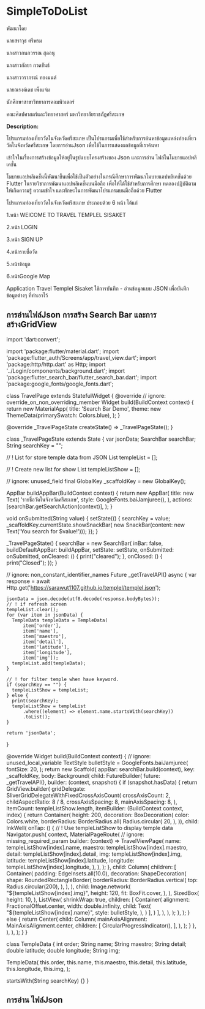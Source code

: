 # SimpleToDoList

พัฒนาโดย

นายสราวุธ ศรีพรม

นางสาวกนกวรรณ สุดอนุ

นางสาวกัลยา กวดขันธ์

นางสาววราภรณ์ ทองมนต์

นายณรงค์เดช เพ็งแจ่ม

นักศึกษาสาขาวิทยาการคอมพิวเตอร์

คณะศิลปศาสตร์และวิทยาศาสตร์ มหาวิทยาลัยราชภัฏศรีสะเกษ

**Description:**

โปรแกรมท่องเที่ยววัดในจังหวัดศรีสะเกษ เป็นโปรแกรมเพื่อใช้สำหรับการค้นหาข้อมูลแหล่งท่องเที่ยววัดในจังหวัดศรีสะเกษ โดยการอ่านJson เพื่อใช้ในการแสดงผลข้อมูลที่เราค้นหา

เข้าใจในเรื่องการสร้างข้อมูลให้อยู่ในรูปแบบโครงสร้างของ Json และการอ่าน ไฟล์ในโมบายแอปพลิเคชั่น

โมบายแอปพลิเคชั่นนี้พัฒนาขึ้นเพื่อใช้เป็นตัวอย่างในกรณีศึกษาการพัฒนาโมบายแอปพลิเคชั่นด้วย Flutter ในรายวิชาการพัฒนาแอปพลิเคชั่นบนมือถือ เพื่อให้ได้ใช้สำหรับการศึกษา ทดลองปฏิบัติตาม ให้เกิดความรู้ ความเข้าใจ และทักษะในการพัฒนาโปรแกรมบนมือถือด้วย Flutter

โปรแกรมท่องเที่ยววัดในจังหวัดศรีสะเกษ ประกอบด้วย 6 หน้า ได้แก่

1.หน้า WElCOME TO TRAVEL TEMPLEL SISAKET

2.หน้า LOGIN

3.หน้า SIGN UP

4.หน้ารายชื่อวัด

5.หน้าข้อมูล

6.หน้าGoogle Map

Application Travel Templel Sisaket ใช้การบันทึก - อ่านข้อมูลแบบ JSON เพื่อบันทึกข้อมูลต่างๆ ที่ทำเอาไว้

## การอ่านไฟล์Json การสร้าง Search Bar และการสร้างGridView

import 'dart:convert';

import 'package:flutter/material.dart';
import 'package:flutter_auth/Screens/app/travel_view.dart';
import 'package:http/http.dart' as Http;
import '../Login/components/background.dart';
import 'package:flutter_search_bar/flutter_search_bar.dart';
import 'package:google_fonts/google_fonts.dart';

class TravelPage extends StatefulWidget {
@override
// ignore: override_on_non_overriding_member
Widget build(BuildContext context) {
return new MaterialApp(
title: 'Search Bar Demo',
theme: new ThemeData(primarySwatch: Colors.blue),
);
}

@override
\_TravelPageState createState() => \_TravelPageState();
}

class \_TravelPageState extends State<TravelPage> {
var jsonData;
SearchBar searchBar;
String searchKey = "";

// ! List for store temple data from JSON
List<TempleData> templeList = [];

// ! Create new list for show
List<TempleData> templeListShow = [];

// ignore: unused_field
final GlobalKey<ScaffoldState> \_scaffoldKey = new GlobalKey<ScaffoldState>();

AppBar buildAppBar(BuildContext context) {
return new AppBar(
title: new Text(
'รายชื่อวัดในจังหวัดศรีสะเกษ',
style: GoogleFonts.baiJamjuree(),
),
actions: [searchBar.getSearchAction(context)],
);
}

void onSubmitted(String value) {
setState(() {
searchKey = value;
\_scaffoldKey.currentState.showSnackBar(
new SnackBar(content: new Text('You search for $value!')));
});
}

\_TravelPageState() {
searchBar = new SearchBar(
inBar: false,
buildDefaultAppBar: buildAppBar,
setState: setState,
onSubmitted: onSubmitted,
onCleared: () {
print("cleared");
},
onClosed: () {
print("Closed");
});
}

// ignore: non_constant_identifier_names
Future<String> \_getTravelAPI() async {
var response =
await Http.get('https://sarawut1107.github.io/templel/templel.json');

    jsonData = json.decode(utf8.decode(response.bodyBytes));
    // ! if refresh screen
    templeList.clear();
    for (var item in jsonData) {
      TempleData templeData = TempleData(
          item['order'],
          item['name'],
          item['maestro'],
          item['detail'],
          item['latitude'],
          item['longitude'],
          item['img']);
      templeList.add(templeData);
    }

    // ! for filter temple when have keyword.
    if (searchKey == "") {
      templeListShow = templeList;
    } else {
      print(searchKey);
      templeListShow = templeList
          .where((element) => element.name.startsWith(searchKey))
          .toList();
    }

    return 'jsonData';

}

@override
Widget build(BuildContext context) {
// ignore: unused_local_variable
TextStyle bulletStyle = GoogleFonts.baiJamjuree(
fontSize: 20,
);
return new Scaffold(
appBar: searchBar.build(context),
key: \_scaffoldKey,
body: Background(
child: FutureBuilder(
future: \_getTravelAPI(),
builder: (context, snapshot) {
if (snapshot.hasData) {
return GridView.builder(
gridDelegate: SliverGridDelegateWithFixedCrossAxisCount(
crossAxisCount: 2,
childAspectRatio: 8 / 8,
crossAxisSpacing: 8,
mainAxisSpacing: 8,
),
itemCount: templeListShow.length,
itemBuilder: (BuildContext context, index) {
return Container(
height: 200,
decoration: BoxDecoration(
color: Colors.white,
borderRadius: BorderRadius.all(
Radius.circular(
20,
),
)),
child: InkWell(
onTap: () {
// ! Use templeListShow to display temple data
Navigator.push(
context,
MaterialPageRoute(
// ignore: missing_required_param
builder: (context) => TravelViewPage(
name: templeListShow[index].name,
maestro: templeListShow[index].maestro,
detail: templeListShow[index].detail,
img: templeListShow[index].img,
latitude: templeListShow[index].latitude,
longitude: templeListShow[index].longitude,
),
),
);
},
child: Column(
children: [
Container(
padding: EdgeInsets.all(10.0),
decoration: ShapeDecoration(
shape: RoundedRectangleBorder(
borderRadius: BorderRadius.vertical(
top: Radius.circular(200),
),
),
),
child: Image.network(
"${templeListShow[index].img}",
                              height: 120,
                              fit: BoxFit.cover,
                            ),
                          ),
                          SizedBox(
                            height: 10,
                          ),
                          ListView(
                            shrinkWrap: true,
                            children: [
                              Container(
                                alignment: FractionalOffset.center,
                                width: double.infinity,
                                child: Text(
                                  "${templeListShow[index].name}",
style: bulletStyle,
),
)
],
)
],
),
),
);
},
);
} else {
return Center(
child: Column(
mainAxisAlignment: MainAxisAlignment.center,
children: <Widget>[
CircularProgressIndicator(),
],
),
);
}
},
),
),
);
}
}

class TempleData {
int order;
String name;
String maestro;
String detail;
double latitude;
double longitude;
String img;

TempleData(
this.order,
this.name,
this.maestro,
this.detail,
this.latitude,
this.longitude,
this.img,
);

startsWith(String searchKey) {}
}

## การอ่าน ไฟล์Json
